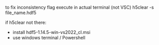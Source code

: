 
to fix inconsistency flag execute in actual terminal (not VSC)
h5clear -s file_name.hdf5

if h5clear not there:
- install hdf5-1.14.5-win-vs2022_cl.msi
- use windows terminal / Powershell
